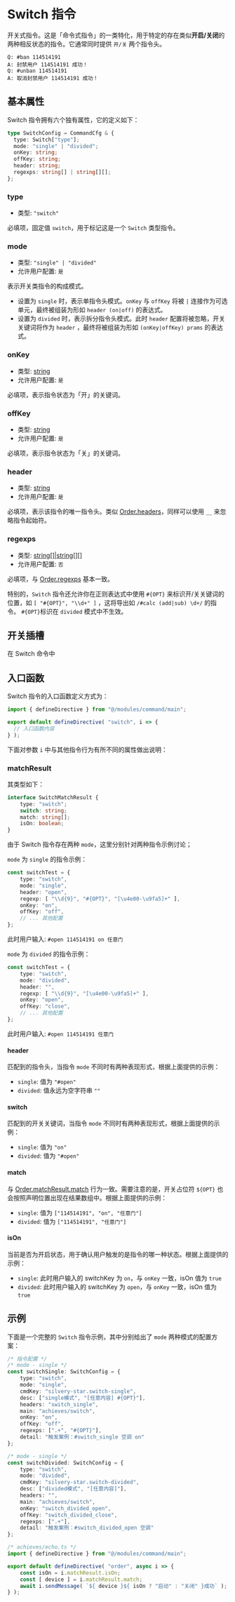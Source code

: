 # Switch 指令

开关式指令。这是「命令式指令」的一类特化，用于特定的存在类似**开启/关闭**的两种相反状态的指令。它通常同时提供 `开/关` 两个指令头。

```text
Q: #ban 114514191
A: 封禁用户 114514191 成功！
Q: #unban 114514191
A: 取消封禁用户 114514191 成功！ 
```

## 基本属性

Switch 指令拥有六个独有属性，它的定义如下：

```ts
type SwitchConfig = CommandCfg & {
  type: Switch["type"];
  mode: "single" | "divided";
  onKey: string;
  offKey: string;
  header: string;
  regexps: string[] | string[][];
};
```

### type

* 类型: `"switch"`

必填项，固定值 `switch`，用于标记这是一个 `Switch` 类型指令。

### mode

* 类型: `"single" | "divided"`
* 允许用户配置: `是`

表示开关类指令的构成模式。

* 设置为 `single` 时，表示单指令头模式。`onKey` 与 `offKey` 将被 `|` 连接作为可选单元，最终被组装为形如 `header (on|off)` 的表达式。
* 设置为 `divided` 时，表示拆分指令头模式。此时 `header` 配置将被忽略，开关关键词将作为 `header` ，最终将被组装为形如 `(onKey|offKey) prams` 的表达式。

### onKey

* 类型: [string][string]
* 允许用户配置: `是`

必填项，表示指令状态为「开」的关键词。

### offKey

* 类型: [string][string]
* 允许用户配置: `是`

必填项，表示指令状态为「关」的关键词。

### header

* 类型: [string][string]
* 允许用户配置: `是`

必填项，表示该指令的唯一指令头。类似 [Order.headers](./order.md#headers)，同样可以使用 `__` 来忽略指令起始符。

### regexps

* 类型: [string\[\]|string\[\]\[\]][string-array]
* 允许用户配置: `否`

必填项，与 [Order.regexps](./order.md#regexps) 基本一致。

特别的，`Switch` 指令还允许你在正则表达式中使用 `#{OPT}` 来标识开/关关键词的位置，如 `[ "#{OPT}", "\\d+" ]` ，这将导出如 `/#calc (add|sub) \d+/` 的指令。
`#{OPT}`标识在 `divided` 模式中不生效。

## 开关插槽

在 Switch 命令中

## 入口函数

Switch 指令的入口函数定义方式为：

```ts
import { defineDirective } from "@/modules/command/main";

export default defineDirective( "switch", i => {
  // 入口函数内容
} );
```

下面对参数 `i` 中与其他指令行为有所不同的属性做出说明：

### matchResult

其类型如下：

```ts
interface SwitchMatchResult {
    type: "switch";
    switch: string;
    match: string[];
    isOn: boolean;
}
```

由于 Switch 指令存在两种 `mode`，这里分别针对两种指令示例讨论；

`mode` 为 `single` 的指令示例：

```ts
const switchTest = {
    type: "switch",
    mode: "single",
    header: "open",
    regexp: [ "\\d{9}", "#{OPT}", "[\u4e00-\u9fa5]+" ],
    onKey: "on",
    offKey: "off",
    // ... 其他配置
};
```

此时用户输入: `#open 114514191 on 任意门`

`mode` 为 `divided` 的指令示例：

```ts
const switchTest = {
    type: "switch",
    mode: "divided",
    header: "",
    regexp: [ "\\d{9}", "[\u4e00-\u9fa5]+" ],
    onKey: "open",
    offKey: "close",
    // ... 其他配置
};
```

此时用户输入: `#open 114514191 任意门`

#### header

匹配到的指令头，当指令 `mode` 不同时有两种表现形式，根据上面提供的示例：

- `single`: 值为 `"#open"`
- `divided`: 值永远为空字符串 `""`

#### switch

匹配到的开关关键词，当指令 `mode` 不同时有两种表现形式，根据上面提供的示例：

- `single`: 值为 `"on"`
- `divided`: 值为 `"#open"`

#### match

与 [Order.matchResult.match](./order.md#match) 行为一致。需要注意的是，开关占位符 `${OPT}` 也会按照声明位置出现在结果数组中。根据上面提供的示例：

- `single`: 值为 `["114514191", "on", "任意门"]`
- `divided`: 值为 `["114514191", "任意门"]`

#### isOn

当前是否为开启状态，用于确认用户触发的是指令的哪一种状态。根据上面提供的示例：

- `single`: 此时用户输入的 switchKey 为 `on`，与 `onKey` 一致，isOn 值为 `true`
- `divided`: 此时用户输入的 switchKey 为 `open`，与 `onKey` 一致，isOn 值为 `true`

## 示例

下面是一个完整的 `Switch` 指令示例，其中分别给出了 `mode` 两种模式的配置方案：

```ts
/* 指令配置 */
/* mode - single */
const switchSingle: SwitchConfig = {
    type: "switch",
    mode: "single", 
    cmdKey: "silvery-star.switch-single", 
    desc: ["single模式", "[任意内容] #{OPT}"], 
    headers: "switch_single", 
    main: "achieves/switch", 
    onKey: "on",
    offKey: "off",
    regexps: [".+", "#{OPT}"],
    detail: "触发案例：#switch_single 空调 on"
};

/* mode - single */
const switchDivided: SwitchConfig = {
    type: "switch",
    mode: "divided", 
    cmdKey: "silvery-star.switch-divided", 
    desc: ["divided模式", "[任意内容]"], 
    headers: "", 
    main: "achieves/switch",
    onKey: "switch_divided_open",
    offKey: "switch_divided_close",
    regexps: [".+"],
    detail: "触发案例：#switch_divided_open 空调"
};

/* achieves/echo.ts */
import { defineDirective } from "@/modules/command/main";

export default defineDirective( "order", async i => {
    const isOn = i.matchResult.isOn;
    const [ device ] = i.matchResult.match;
    await i.sendMessage( `${ device }${ isOn ? "启动" : "关闭" }成功` );
} );
```


[number]: https://developer.mozilla.org/en-US/docs/Web/JavaScript/Reference/Global_Objects/Number
[string]: https://developer.mozilla.org/en-US/docs/Web/JavaScript/Reference/Global_Objects/String
[boolean]: https://developer.mozilla.org/en-US/docs/Web/JavaScript/Reference/Global_Objects/Boolean
[string-array]: https://www.typescriptlang.org/docs/handbook/2/everyday-types.html#arrays